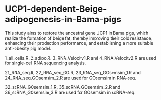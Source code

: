# UCP1-dependent-Beige-adipogenesis-in-Bama-pigs
This study aims to restore the ancestral gene UCP1 in Bama pigs, which realize the formation of beige fat, thereby improving their cold resistance, enhancing their production performance, and establishing a more suitable anti-obesity pig model.

1_all_cells.R, 2_adipo.R, 3_RNA_Velocity1.R and 4_RNA_Velocity2.R are used for single-cell RNA sequencing analysis.

21_RNA_seq.R, 22_RNA_seq_GO.R, 23_RNA_seq_GOsemsim_1.R and 24_RNA_seq_GOsemsim_2.R are used for GOsemsim in RNA-seq.

32_scRNA_GOsemsim_1.R, 35_scRNA_GOsemsim_2.R and 36_scRNA_GOsemsim_3.R are used for GOsemsim in scRNA-seq.
